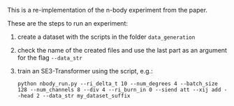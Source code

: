 This is a re-implementation of the n-body experiment from the paper.

These are the steps to run an experiment:

1) create a dataset with the scripts in the folder `data_generation`
2) check the name of the created files and use the last part as an argument for the flag `--data_str`
3) train an SE3-Transformer using the script, e.g.:

    ```python nbody_run.py --ri_delta_t 10 --num_degrees 4 --batch_size 128 --num_channels 8 --div 4 --ri_burn_in 0 --siend att --xij add --head 2 --data_str my_dataset_suffix```




